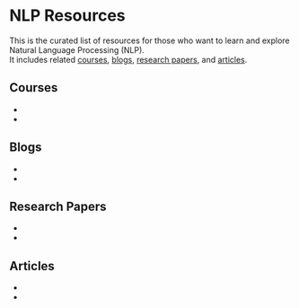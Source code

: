 # NLP Resources

This is the curated list of resources for those who want to learn and explore Natural Language Processing (NLP). <br>
It includes related [courses](#courses), [blogs](#blogs), [research papers](#research-papers), and [articles](#articles).

## Courses
* 
* 

## Blogs
*
*

## Research Papers
*
*

## Articles
*
*
